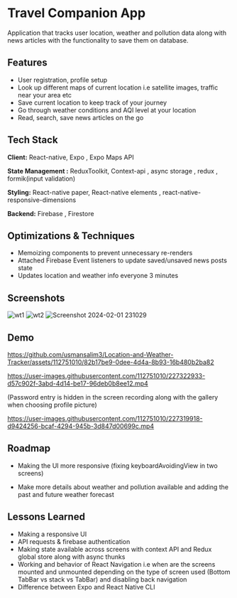 # Travel Companion App
Application that tracks user location, weather and pollution data along with news articles with the functionality to save them on database.

## Features
- User registration, profile setup 
- Look up different maps of current location i.e satellite images, traffic near your area etc
- Save current location to keep track of your journey
- Go through weather conditions and AQI level at your location
- Read, search, save news articles on the go


## Tech Stack

**Client:** React-native, Expo , Expo Maps API

**State Management :** ReduxToolkit, Context-api , async storage , redux , formik(input validation)

**Styling:** React-native paper, React-native elements , react-native-responsive-dimensions


**Backend:** Firebase , Firestore


## Optimizations & Techniques

- Memoizing components to prevent unnecessary re-renders 
- Attached Firebase Event listeners to update saved/unsaved news posts state
- Updates location and weather info everyone 3 minutes 

## Screenshots

![wt1](https://github.com/usmansalim3/openAI/assets/112751010/d85a6df8-b4cd-4f67-b7fe-c4d8bcc697aa)
![wt2](https://github.com/usmansalim3/openAI/assets/112751010/adf491d4-2ebe-4f46-b5c3-d3933c252c11)
![Screenshot 2024-02-01 231029](https://github.com/usmansalim3/Location-and-Weather-Tracker/assets/112751010/9fa3713f-f840-475d-8142-f5154aeb7497)

## Demo

https://github.com/usmansalim3/Location-and-Weather-Tracker/assets/112751010/82b17be9-0dee-4d4a-8b93-16b480b2ba82

https://user-images.githubusercontent.com/112751010/227322933-d57c902f-3abd-4d14-be17-96deb0b8ee12.mp4

(Password entry is hidden in the screen recording along with the gallery when choosing profile picture)

https://user-images.githubusercontent.com/112751010/227319918-d9424256-bcaf-4294-945b-3d847d00699c.mp4




## Roadmap

- Making the UI more responsive (fixing keyboardAvoidingView in two screens)

- Make more details about weather and pollution available and adding the past and future weather forecast

## Lessons Learned

- Making a responsive UI
- API requests & firebase authentication 
- Making state available across screens with context API and Redux global store along with async thunks
- Working and behavior of React Navigation i.e when are the screens mounted and unmounted depending on the type of screen used (Bottom TabBar vs stack vs TabBar) and disabling back navigation 
- Difference between Expo and React Native CLI





